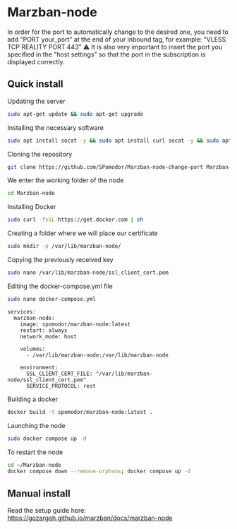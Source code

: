 # Marzban-node

In order for the port to automatically change to the desired one, you need to add "PORT your_port" at the end of your inbound tag, for example: "VLESS TCP REALITY PORT 443"
⚠️ It is also very important to insert the port you specified in the "host settings" so that the port in the subscription is displayed correctly.

## Quick install
Updating the server
```bash
sudo apt-get update && sudo apt-get upgrade
```

Installing the necessary software
```bash
sudo apt install socat -y && sudo apt install curl socat -y && sudo apt install git -y
```

Cloning the repository
```bash
git clone https://github.com/SPomodor/Marzban-node-change-port Marzban-node
```

We enter the working folder of the node
```bash
cd Marzban-node
```

Installing Docker
```bash
sudo curl -fsSL https://get.docker.com | sh
```

Creating a folder where we will place our certificate
```bash
sudo mkdir -p /var/lib/marzban-node/
```

Copying the previously received key
```bash
sudo nano /var/lib/marzban-node/ssl_client_cert.pem
```

Editing the docker-compose.yml file
```bash
sudo nano docker-compose.yml
```
```
services:
  marzban-node:
    image: spomodor/marzban-node:latest
    restart: always
    network_mode: host

    volumes:
      - /var/lib/marzban-node:/var/lib/marzban-node

    environment:
      SSL_CLIENT_CERT_FILE: "/var/lib/marzban-node/ssl_client_cert.pem"
      SERVICE_PROTOCOL: rest
```

Building a docker
```bash
docker build -t spomodor/marzban-node:latest .
```

Launching the node
```bash
sudo docker compose up -d
```

To restart the node
```bash
cd ~/Marzban-node
docker compose down --remove-orphans; docker compose up -d
```
## Manual install
Read the setup guide here: https://gozargah.github.io/marzban/docs/marzban-node
